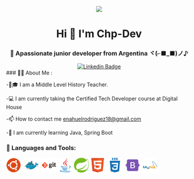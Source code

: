 <div id="header" align="center">
    <img src="https://media.giphy.com/media/HscDLzkO8EOTmgkhQP/giphy.gif" width="200" />
    <h1 align="center">Hi 👋 I'm Chp-Dev</h1>
    <h3 align="center"> 📌 Apassionate junior developer from Argentina ヾ(⌐■_■)ノ♪</h3>
</div>
<div id="badges" align="center">
    <!-- <a href="https://www.twitch.tv/chpdev" target="_blank">
        <img src="https://img.shields.io/twitch/status/chpdev?style=social"
            alt="Twitch Badge" />
    </a> -->
      <a href="https://www.linkedin.com/in/enahuelrodriguez/" target="_blank">
        <img src="https://img.shields.io/twitter/url?label=linkedin&logo=linkedin&style=social&url=https%3A%2F%2Fwww.linkedin.com%2Fin%2Fenahuelrodriguez%2F"
            alt="Linkedin Badge" />
    </a>
</div>
### 👨‍💻 About Me :


-👨🎓 I am a Middle Level History Teacher.

-💻 I am currently taking the Certified Tech Developer course at 
     Digital House

-📫 How to contact me enahuelrodriguez18@gmail.com

-🌱 I am currently learning Java, Spring Boot 


<div align="left">
    <h3>🔨 Languages and Tools:</h3>
    <div>
        <img src="https://github.com/devicons/devicon/blob/master/icons/ubuntu/ubuntu-plain.svg" title="Ubuntu" alt="Ubuntu" width="40" height="40"/>&nbsp;
        <img src="https://github.com/devicons/devicon/blob/master/icons/docker/docker-original.svg" title="Docker" alt="Docker" width="40" height="40"/>&nbsp;
         <img src="https://github.com/devicons/devicon/blob/master/icons/git/git-original-wordmark.svg" title="Git" **alt="Git" width="40" height="40"/>
        <img src="https://github.com/devicons/devicon/blob/master/icons/java/java-original.svg" title="Java" **alt="Java" width="40" height="40"/>
        <img src="https://github.com/devicons/devicon/blob/master/icons/spring/spring-original.svg" title="Sprint" **alt="Sprint" width="40" height="40"/>
        <img src="https://github.com/devicons/devicon/blob/master/icons/html5/html5-original.svg" title="HTML5" alt="HTML" width="40" height="40"/>&nbsp;
        <img src="https://github.com/devicons/devicon/blob/master/icons/css3/css3-plain-wordmark.svg"  title="CSS3" alt="CSS" width="40" height="40"/>&nbsp;
        <img src="https://github.com/devicons/devicon/blob/master/icons/bootstrap/bootstrap-plain.svg" title="Bootstrap" alt="Bootstrap" width="40" height="40"/>&nbsp;
        <img src="https://github.com/devicons/devicon/blob/master/icons/mysql/mysql-original-wordmark.svg" title="MySQL"  alt="MySQL" width="40" height="40"/>&nbsp;
      </div>
 </div>
 <!--
### 📊 My Stats :

[![GitHub Streak](http://github-readme-streak-stats.herokuapp.com?user=ChpDev&theme=onedark)](https://git.io/streak-stats)

![GitHub stats](https://github-readme-stats.vercel.app/api?username=ChpDev&show_icons=true&theme=radical)

[![Top Langs](https://github-readme-stats.vercel.app/api/top-langs/?username=ChpDev&theme=tokyonight)](https://github.com/anuraghazra/github-readme-stats)
-->
